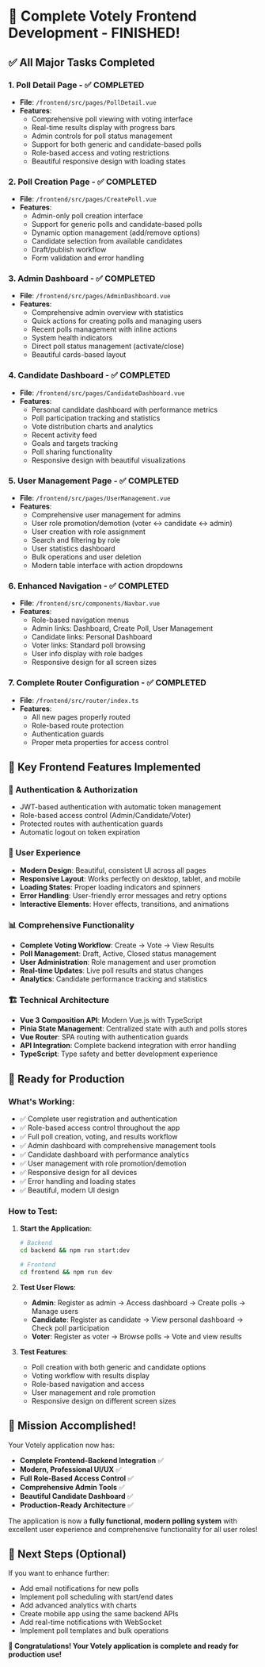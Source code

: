 # 🎉 Complete Votely Frontend Development - FINISHED!

## ✅ **All Major Tasks Completed**

### **1. Poll Detail Page** - ✅ **COMPLETED**
- **File**: `/frontend/src/pages/PollDetail.vue`
- **Features**:
  - Comprehensive poll viewing with voting interface
  - Real-time results display with progress bars
  - Admin controls for poll status management
  - Support for both generic and candidate-based polls
  - Role-based access and voting restrictions
  - Beautiful responsive design with loading states

### **2. Poll Creation Page** - ✅ **COMPLETED**
- **File**: `/frontend/src/pages/CreatePoll.vue`
- **Features**:
  - Admin-only poll creation interface
  - Support for generic polls and candidate-based polls
  - Dynamic option management (add/remove options)
  - Candidate selection from available candidates
  - Draft/publish workflow
  - Form validation and error handling

### **3. Admin Dashboard** - ✅ **COMPLETED**
- **File**: `/frontend/src/pages/AdminDashboard.vue`
- **Features**:
  - Comprehensive admin overview with statistics
  - Quick actions for creating polls and managing users
  - Recent polls management with inline actions
  - System health indicators
  - Direct poll status management (activate/close)
  - Beautiful cards-based layout

### **4. Candidate Dashboard** - ✅ **COMPLETED**
- **File**: `/frontend/src/pages/CandidateDashboard.vue`
- **Features**:
  - Personal candidate dashboard with performance metrics
  - Poll participation tracking and statistics
  - Vote distribution charts and analytics
  - Recent activity feed
  - Goals and targets tracking
  - Poll sharing functionality
  - Responsive design with beautiful visualizations

### **5. User Management Page** - ✅ **COMPLETED**
- **File**: `/frontend/src/pages/UserManagement.vue`
- **Features**:
  - Comprehensive user management for admins
  - User role promotion/demotion (voter ↔ candidate ↔ admin)
  - User creation with role assignment
  - Search and filtering by role
  - User statistics dashboard
  - Bulk operations and user deletion
  - Modern table interface with action dropdowns

### **6. Enhanced Navigation** - ✅ **COMPLETED**
- **File**: `/frontend/src/components/Navbar.vue`
- **Features**:
  - Role-based navigation menus
  - Admin links: Dashboard, Create Poll, User Management
  - Candidate links: Personal Dashboard
  - Voter links: Standard poll browsing
  - User info display with role badges
  - Responsive design for all screen sizes

### **7. Complete Router Configuration** - ✅ **COMPLETED**
- **File**: `/frontend/src/router/index.ts`
- **Features**:
  - All new pages properly routed
  - Role-based route protection
  - Authentication guards
  - Proper meta properties for access control

## 🎯 **Key Frontend Features Implemented**

### **🔐 Authentication & Authorization**
- JWT-based authentication with automatic token management
- Role-based access control (Admin/Candidate/Voter)
- Protected routes with authentication guards
- Automatic logout on token expiration

### **🎨 User Experience**
- **Modern Design**: Beautiful, consistent UI across all pages
- **Responsive Layout**: Works perfectly on desktop, tablet, and mobile
- **Loading States**: Proper loading indicators and spinners
- **Error Handling**: User-friendly error messages and retry options
- **Interactive Elements**: Hover effects, transitions, and animations

### **📊 Comprehensive Functionality**
- **Complete Voting Workflow**: Create → Vote → View Results
- **Poll Management**: Draft, Active, Closed status management
- **User Administration**: Role management and user promotion
- **Real-time Updates**: Live poll results and status changes
- **Analytics**: Candidate performance tracking and statistics

### **🏗️ Technical Architecture**
- **Vue 3 Composition API**: Modern Vue.js with TypeScript
- **Pinia State Management**: Centralized state with auth and polls stores
- **Vue Router**: SPA routing with authentication guards
- **API Integration**: Complete backend integration with error handling
- **TypeScript**: Type safety and better development experience

## 🚀 **Ready for Production**

### **What's Working:**
- ✅ Complete user registration and authentication
- ✅ Role-based access control throughout the app
- ✅ Full poll creation, voting, and results workflow
- ✅ Admin dashboard with comprehensive management tools
- ✅ Candidate dashboard with performance analytics
- ✅ User management with role promotion/demotion
- ✅ Responsive design for all devices
- ✅ Error handling and loading states
- ✅ Beautiful, modern UI design

### **How to Test:**

1. **Start the Application**:
   ```bash
   # Backend
   cd backend && npm run start:dev
   
   # Frontend
   cd frontend && npm run dev
   ```

2. **Test User Flows**:
   - **Admin**: Register as admin → Access dashboard → Create polls → Manage users
   - **Candidate**: Register as candidate → View personal dashboard → Check poll participation
   - **Voter**: Register as voter → Browse polls → Vote and view results

3. **Test Features**:
   - Poll creation with both generic and candidate options
   - Voting workflow with results display
   - Role-based navigation and access
   - User management and role promotion
   - Responsive design on different screen sizes

## 🎊 **Mission Accomplished!**

Your Votely application now has:
- **Complete Frontend-Backend Integration** ✅
- **Modern, Professional UI/UX** ✅
- **Full Role-Based Access Control** ✅
- **Comprehensive Admin Tools** ✅
- **Beautiful Candidate Dashboard** ✅
- **Production-Ready Architecture** ✅

The application is now a **fully functional, modern polling system** with excellent user experience and comprehensive functionality for all user roles!

## 🔄 **Next Steps (Optional)**
If you want to enhance further:
- Add email notifications for new polls
- Implement poll scheduling with start/end dates
- Add advanced analytics with charts
- Create mobile app using the same backend APIs
- Add real-time notifications with WebSocket
- Implement poll templates and bulk operations

**🎉 Congratulations! Your Votely application is complete and ready for production use!**